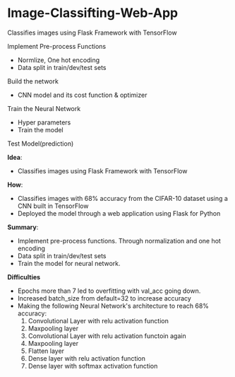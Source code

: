 # Image-Classifting-Web-App
Classifies images using Flask Framework with TensorFlow

Implement Pre-process Functions
 - Normlize, One hot encoding
 - Data split in train/dev/test sets

Build the network
 - CNN model and its cost function & optimizer

Train the Neural Network
 - Hyper parameters
 - Train the model

 Test Model(prediction)
 
 
 **Idea**: 
- Classifies images using Flask Framework with TensorFlow

**How**:
- Classifies images with 68% accuracy from the CIFAR-10 dataset using a CNN built in TensorFlow
- Deployed the model through a web application using Flask for Python

**Summary**:
- Implement pre-process functions. Through normalization and one hot encoding
- Data split in train/dev/test sets
- Train the model for neural network.

**Difficulties**
- Epochs more than 7 led to overfitting with val_acc going down.
- Increased batch_size from default=32 to increase accuracy
- Making the following Neural Network's architecture to reach 68% accuracy:
  1. Convolutional Layer with relu activation function
  2. Maxpooling layer
  3. Convolutional Layer with relu activation functoin again
  4. Maxpooling layer
  5. Flatten layer
  6. Dense layer with relu activation function
  7. Dense layer with softmax activation function
 
